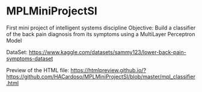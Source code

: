 # MPLMiniProjectSI

First mini project of intelligent systems discipline
Objective: Build a classifier of the back pain diagnosis from its symptoms using a MultiLayer Perceptron Model

DataSet: https://www.kaggle.com/datasets/sammy123/lower-back-pain-symptoms-dataset


Preview of the HTML file: https://htmlpreview.github.io/?https://github.com/HACardoso/MPLMiniProjectSI/blob/master/mpl_classifier.html